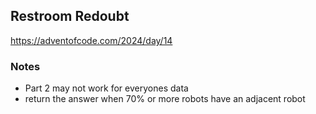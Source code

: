 ## Restroom Redoubt
https://adventofcode.com/2024/day/14

### Notes
- Part 2 may not work for everyones data
- return the answer when 70% or more robots have an adjacent robot